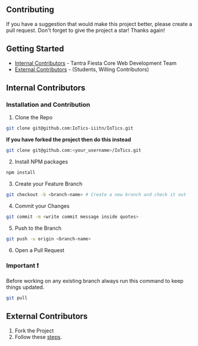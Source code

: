 ## Contributing

If you have a suggestion that would make this project better, please create a pull request.
Don't forget to give the project a star! Thanks again!

## Getting Started
- [Internal Contributors](#internal-contributors) - Tantra Fiesta Core Web Development Team
- [External Contributors](#external-contributors) - (Students, Willing Contributors)

## Internal Contributors
### Installation and Contribution
1. Clone the Repo
```sh
git clone git@github.com:IoTics-iiitn/IoTics.git
```
**If you have forked the project then do this instead**
```sh
git clone git@github.com:<your_username>/IoTics.git
```

2. Install NPM packages
```sh
npm install
```
3. Create your Feature Branch 
```sh
git checkout -b <branch-name> # Create a new branch and check it out
```
4. Commit your Changes
```sh
git commit -m <write commit message inside quotes>
```
5. Push to the Branch 
```sh
git push -u origin <branch-name>
```
6. Open a Pull Request

### Important ❗
Before working on any existing branch always run this command to keep things updated.
```sh
git pull
```


## External Contributors
1. Fork the Project
2. Follow these [steps](#installation-and-contribution).